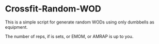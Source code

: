 # Crossfit-Random-WOD
This is a simple script for generate random WODs using only dumbbells as
equipment.

The number of reps, if is sets, or EMOM, or AMRAP is up to you.
